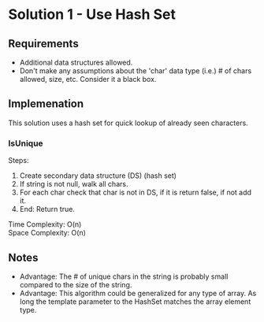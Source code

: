 ﻿# Solution 1 - Use Hash Set

## Requirements
- Additional data structures allowed.
- Don't make any assumptions about the 'char' data type (i.e.) # of chars allowed, size, etc. Consider it a black box.

## Implemenation
This solution uses a hash set for quick lookup of already seen characters.

### IsUnique

Steps:
1. Create secondary data structure (DS) (hash set) 
2. If string is not null, walk all chars.
3. For each char check that char is not in DS, if it is return false, if not add it.
4. End: Return true.

Time Complexity: O(n)  
Space Complexity: O(n)

## Notes
- Advantage: The # of unique chars in the string is probably small compared to the size of the string.
- Advantage: This algorithm could be generalized for any type of array. As long the template parameter to the HashSet matches the array element type.